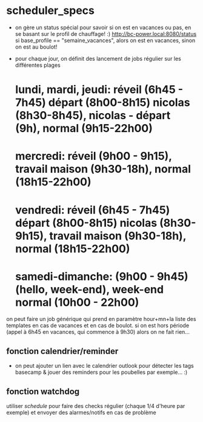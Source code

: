 # scheduler_specs

+ on gère un status spécial pour savoir si on est en vacances ou pas, en se basant sur le profil de chauffage! :)
http://bc-power.local:8080/status
si base_profile == "semaine_vacances", alors on est en vacances, sinon on est au boulot!

+ pour chaque jour, on définit des lancement de jobs régulier sur les différentes plages

    # lundi, mardi, jeudi: réveil (6h45 - 7h45) départ (8h00-8h15) nicolas (8h30-8h45), nicolas - départ (9h), normal (9h15-22h00)
    # mercredi: réveil (9h00 - 9h15), travail maison (9h30-18h), normal (18h15-22h00)
    # vendredi: réveil (6h45 - 7h45) départ (8h00-8h15) nicolas (8h30-9h15), travail maison (9h30-18h), normal (18h15-22h00)
    # samedi-dimanche: (9h00 - 9h45) (hello, week-end), week-end normal (10h00 - 22h00)

on peut faire un job générique qui prend en paramètre hour+mn+la liste des templates en cas de vacances et en cas de boulot.
si on est hors période (appel à 6h45 en vacances, qui commence à 9h30) alors on ne fait rien...

## fonction calendrier/reminder

+ on peut ajouter un lien avec le calendrier outlook pour détecter les tags basecamp & jouer des reminders pour les poubelles par exemple... :)

## fonction watchdog

utiliser _schedule_ pour faire des checks régulier (chaque 1/4 d'heure par exemple)
et envoyer des alarmes/notifs en cas de problème
